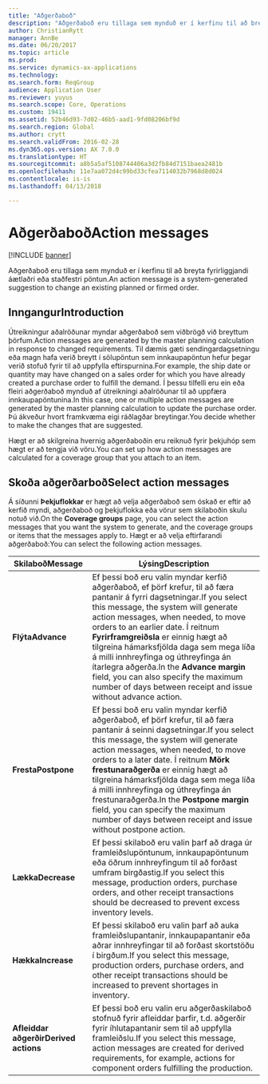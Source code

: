 ```yaml
---
title: "Aðgerðaboð"
description: "Aðgerðaboð eru tillaga sem mynduð er í kerfinu til að breyta fyrirliggjandi áætlaðri eða staðfestri pöntun."
author: ChristianRytt
manager: AnnBe
ms.date: 06/20/2017
ms.topic: article
ms.prod: 
ms.service: dynamics-ax-applications
ms.technology: 
ms.search.form: ReqGroup
audience: Application User
ms.reviewer: yuyus
ms.search.scope: Core, Operations
ms.custom: 19411
ms.assetid: 52b46d93-7d02-46b5-aad1-9fd08206bf9d
ms.search.region: Global
ms.author: crytt
ms.search.validFrom: 2016-02-28
ms.dyn365.ops.version: AX 7.0.0
ms.translationtype: HT
ms.sourcegitcommit: a8b5a5af5108744406a3d2fb84d7151baea2481b
ms.openlocfilehash: 11e7aa072d4c99bd33cfea7114032b7968d8d024
ms.contentlocale: is-is
ms.lasthandoff: 04/13/2018

---
```


# <a name="action-messages"></a><span data-ttu-id="6cf5e-103">Aðgerðaboð</span><span class="sxs-lookup"><span data-stu-id="6cf5e-103">Action messages</span></span>

[!INCLUDE [banner](../includes/banner.md)]

<span data-ttu-id="6cf5e-104">Aðgerðaboð eru tillaga sem mynduð er í kerfinu til að breyta fyrirliggjandi áætlaðri eða staðfestri pöntun.</span><span class="sxs-lookup"><span data-stu-id="6cf5e-104">An action message is a system-generated suggestion to change an existing planned or firmed order.</span></span>

## <a name="introduction"></a><span data-ttu-id="6cf5e-105">Inngangur</span><span class="sxs-lookup"><span data-stu-id="6cf5e-105">Introduction</span></span>

<span data-ttu-id="6cf5e-106">Útreikningur aðalröðunar myndar aðgerðaboð sem viðbrögð við breyttum þörfum.</span><span class="sxs-lookup"><span data-stu-id="6cf5e-106">Action messages are generated by the master planning calculation in response to changed requirements.</span></span> <span data-ttu-id="6cf5e-107">Til dæmis gæti sendingardagsetningu eða magn hafa verið breytt í sölupöntun sem innkaupapöntun hefur þegar verið stofuð fyrir til að uppfylla eftirspurnina.</span><span class="sxs-lookup"><span data-stu-id="6cf5e-107">For example, the ship date or quantity may have changed on a sales order for which you have already created a purchase order to fulfill the demand.</span></span> <span data-ttu-id="6cf5e-108">Í þessu tilfelli eru ein eða fleiri aðgerðaboð mynduð af útreikningi aðalröðunar til að uppfæra innkaupapöntunina.</span><span class="sxs-lookup"><span data-stu-id="6cf5e-108">In this case, one or multiple action messages are generated by the master planning calculation to update the purchase order.</span></span> <span data-ttu-id="6cf5e-109">Þú ákveður hvort framkvæma eigi ráðlagðar breytingar.</span><span class="sxs-lookup"><span data-stu-id="6cf5e-109">You decide whether to make the changes that are suggested.</span></span>

<span data-ttu-id="6cf5e-110">Hægt er að skilgreina hvernig aðgerðaboðin eru reiknuð fyrir þekjuhóp sem hægt er að tengja við vöru.</span><span class="sxs-lookup"><span data-stu-id="6cf5e-110">You can set up how action messages are calculated for a coverage group that you attach to an item.</span></span>

## <a name="select-action-messages"></a><span data-ttu-id="6cf5e-111">Skoða aðgerðarboð</span><span class="sxs-lookup"><span data-stu-id="6cf5e-111">Select action messages</span></span>

<span data-ttu-id="6cf5e-112">Á síðunni **Þekjuflokkar** er hægt að velja aðgerðaboð sem óskað er eftir að kerfið myndi, aðgerðaboð og þekjuflokka eða vörur sem skilaboðin skulu notuð við.</span><span class="sxs-lookup"><span data-stu-id="6cf5e-112">On the **Coverage groups** page, you can select the action messages that you want the system to generate, and the coverage groups or items that the messages apply to.</span></span> <span data-ttu-id="6cf5e-113">Hægt er að velja eftirfarandi aðgerðaboð:</span><span class="sxs-lookup"><span data-stu-id="6cf5e-113">You can select the following action messages.</span></span>

| <span data-ttu-id="6cf5e-114">Skilaboð</span><span class="sxs-lookup"><span data-stu-id="6cf5e-114">Message</span></span>             | <span data-ttu-id="6cf5e-115">Lýsing</span><span class="sxs-lookup"><span data-stu-id="6cf5e-115">Description</span></span>                                                                                                                                                                                                                                              |
|---------------------|----------------------------------------------------------------------------------------------------------------------------------------------------------------------------------------------------------------------------------------------------------|
| <span data-ttu-id="6cf5e-116">**Flýta**</span><span class="sxs-lookup"><span data-stu-id="6cf5e-116">**Advance**</span></span>         | <span data-ttu-id="6cf5e-117">Ef þessi boð eru valin myndar kerfið aðgerðaboð, ef þörf krefur, til að færa pantanir á fyrri dagsetningar.</span><span class="sxs-lookup"><span data-stu-id="6cf5e-117">If you select this message, the system will generate action messages, when needed, to move orders to an earlier date.</span></span> <span data-ttu-id="6cf5e-118">Í reitnum **Fyrirframgreiðsla** er einnig hægt að tilgreina hámarksfjölda daga sem mega líða á milli innhreyfinga og úthreyfinga án ítarlegra aðgerða.</span><span class="sxs-lookup"><span data-stu-id="6cf5e-118">In the **Advance margin** field, you can also specify the maximum number of days between receipt and issue without advance action.</span></span> |
| <span data-ttu-id="6cf5e-119">**Fresta**</span><span class="sxs-lookup"><span data-stu-id="6cf5e-119">**Postpone**</span></span>        | <span data-ttu-id="6cf5e-120">Ef þessi boð eru valin myndar kerfið aðgerðaboð, ef þörf krefur, til að færa pantanir á seinni dagsetningar.</span><span class="sxs-lookup"><span data-stu-id="6cf5e-120">If you select this message, the system will generate action messages, when needed, to move orders to a later date.</span></span> <span data-ttu-id="6cf5e-121">Í reitnum **Mörk frestunaraðgerða** er einnig hægt að tilgreina hámarksfjölda daga sem mega líða á milli innhreyfinga og úthreyfinga án frestunaraðgerða.</span><span class="sxs-lookup"><span data-stu-id="6cf5e-121">In the **Postpone margin** field, you can specify the maximum number of days between receipt and issue without postpone action.</span></span>       |
| <span data-ttu-id="6cf5e-122">**Lækka**</span><span class="sxs-lookup"><span data-stu-id="6cf5e-122">**Decrease**</span></span>        | <span data-ttu-id="6cf5e-123">Ef þessi skilaboð eru valin þarf að draga úr framleiðslupöntunum, innkaupapöntunum eða öðrum innhreyfingum til að forðast umfram birgðastig.</span><span class="sxs-lookup"><span data-stu-id="6cf5e-123">If you select this message, production orders, purchase orders, and other receipt transactions should be decreased to prevent excess inventory levels.</span></span>                                                                                                   |
| <span data-ttu-id="6cf5e-124">**Hækka**</span><span class="sxs-lookup"><span data-stu-id="6cf5e-124">**Increase**</span></span>        | <span data-ttu-id="6cf5e-125">Ef þessi skilaboð eru valin þarf að auka framleiðslupantanir, innkaupapantanir eða aðrar innhreyfingar til að forðast skortstöðu í birgðum.</span><span class="sxs-lookup"><span data-stu-id="6cf5e-125">If you select this message, production orders, purchase orders, and other receipt transactions should be increased to prevent shortages in inventory.</span></span>                                                                                                    |
| <span data-ttu-id="6cf5e-126">**Afleiddar aðgerðir**</span><span class="sxs-lookup"><span data-stu-id="6cf5e-126">**Derived actions**</span></span> | <span data-ttu-id="6cf5e-127">Ef þessi boð eru valin eru aðgerðaskilaboð stofnuð fyrir afleiddar þarfir, t.d. aðgerðir fyrir íhlutapantanir sem til að uppfylla framleiðslu.</span><span class="sxs-lookup"><span data-stu-id="6cf5e-127">If you select this message, action messages are created for derived requirements, for example, actions for component orders fulfilling the production.</span></span>                                                                                                   |






